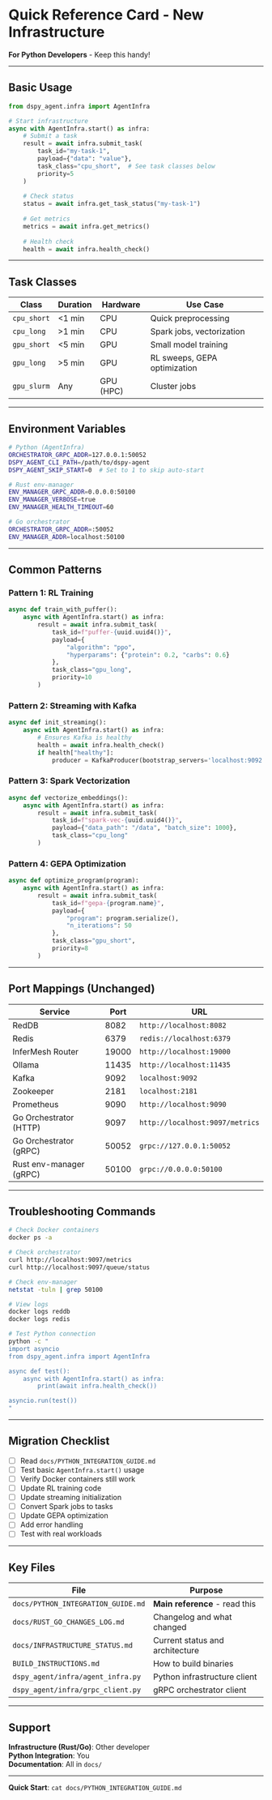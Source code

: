 # Quick Reference Card - New Infrastructure

**For Python Developers** - Keep this handy!

---

## Basic Usage

```python
from dspy_agent.infra import AgentInfra

# Start infrastructure
async with AgentInfra.start() as infra:
    # Submit a task
    result = await infra.submit_task(
        task_id="my-task-1",
        payload={"data": "value"},
        task_class="cpu_short",  # See task classes below
        priority=5
    )
    
    # Check status
    status = await infra.get_task_status("my-task-1")
    
    # Get metrics
    metrics = await infra.get_metrics()
    
    # Health check
    health = await infra.health_check()
```

---

## Task Classes

| Class | Duration | Hardware | Use Case |
|-------|----------|----------|----------|
| `cpu_short` | <1 min | CPU | Quick preprocessing |
| `cpu_long` | >1 min | CPU | Spark jobs, vectorization |
| `gpu_short` | <5 min | GPU | Small model training |
| `gpu_long` | >5 min | GPU | RL sweeps, GEPA optimization |
| `gpu_slurm` | Any | GPU (HPC) | Cluster jobs |

---

## Environment Variables

```bash
# Python (AgentInfra)
ORCHESTRATOR_GRPC_ADDR=127.0.0.1:50052
DSPY_AGENT_CLI_PATH=/path/to/dspy-agent
DSPY_AGENT_SKIP_START=0  # Set to 1 to skip auto-start

# Rust env-manager
ENV_MANAGER_GRPC_ADDR=0.0.0.0:50100
ENV_MANAGER_VERBOSE=true
ENV_MANAGER_HEALTH_TIMEOUT=60

# Go orchestrator  
ORCHESTRATOR_GRPC_ADDR=:50052
ENV_MANAGER_ADDR=localhost:50100
```

---

## Common Patterns

### Pattern 1: RL Training

```python
async def train_with_puffer():
    async with AgentInfra.start() as infra:
        result = await infra.submit_task(
            task_id=f"puffer-{uuid.uuid4()}",
            payload={
                "algorithm": "ppo",
                "hyperparams": {"protein": 0.2, "carbs": 0.6}
            },
            task_class="gpu_long",
            priority=10
        )
```

### Pattern 2: Streaming with Kafka

```python
async def init_streaming():
    async with AgentInfra.start() as infra:
        # Ensures Kafka is healthy
        health = await infra.health_check()
        if health["healthy"]:
            producer = KafkaProducer(bootstrap_servers='localhost:9092')
```

### Pattern 3: Spark Vectorization

```python
async def vectorize_embeddings():
    async with AgentInfra.start() as infra:
        result = await infra.submit_task(
            task_id=f"spark-vec-{uuid.uuid4()}",
            payload={"data_path": "/data", "batch_size": 1000},
            task_class="cpu_long"
        )
```

### Pattern 4: GEPA Optimization

```python
async def optimize_program(program):
    async with AgentInfra.start() as infra:
        result = await infra.submit_task(
            task_id=f"gepa-{program.name}",
            payload={
                "program": program.serialize(),
                "n_iterations": 50
            },
            task_class="gpu_short",
            priority=8
        )
```

---

## Port Mappings (Unchanged)

| Service | Port | URL |
|---------|------|-----|
| RedDB | 8082 | `http://localhost:8082` |
| Redis | 6379 | `redis://localhost:6379` |
| InferMesh Router | 19000 | `http://localhost:19000` |
| Ollama | 11435 | `http://localhost:11435` |
| Kafka | 9092 | `localhost:9092` |
| Zookeeper | 2181 | `localhost:2181` |
| Prometheus | 9090 | `http://localhost:9090` |
| Go Orchestrator (HTTP) | 9097 | `http://localhost:9097/metrics` |
| Go Orchestrator (gRPC) | 50052 | `grpc://127.0.0.1:50052` |
| Rust env-manager (gRPC) | 50100 | `grpc://0.0.0.0:50100` |

---

## Troubleshooting Commands

```bash
# Check Docker containers
docker ps -a

# Check orchestrator
curl http://localhost:9097/metrics
curl http://localhost:9097/queue/status

# Check env-manager
netstat -tuln | grep 50100

# View logs
docker logs reddb
docker logs redis

# Test Python connection
python -c "
import asyncio
from dspy_agent.infra import AgentInfra

async def test():
    async with AgentInfra.start() as infra:
        print(await infra.health_check())

asyncio.run(test())
"
```

---

## Migration Checklist

- [ ] Read `docs/PYTHON_INTEGRATION_GUIDE.md`
- [ ] Test basic `AgentInfra.start()` usage
- [ ] Verify Docker containers still work
- [ ] Update RL training code
- [ ] Update streaming initialization
- [ ] Convert Spark jobs to tasks
- [ ] Update GEPA optimization
- [ ] Add error handling
- [ ] Test with real workloads

---

## Key Files

| File | Purpose |
|------|---------|
| `docs/PYTHON_INTEGRATION_GUIDE.md` | **Main reference** - read this |
| `docs/RUST_GO_CHANGES_LOG.md` | Changelog and what changed |
| `docs/INFRASTRUCTURE_STATUS.md` | Current status and architecture |
| `BUILD_INSTRUCTIONS.md` | How to build binaries |
| `dspy_agent/infra/agent_infra.py` | Python infrastructure client |
| `dspy_agent/infra/grpc_client.py` | gRPC orchestrator client |

---

## Support

**Infrastructure (Rust/Go)**: Other developer  
**Python Integration**: You  
**Documentation**: All in `docs/`

---

**Quick Start**: `cat docs/PYTHON_INTEGRATION_GUIDE.md`

